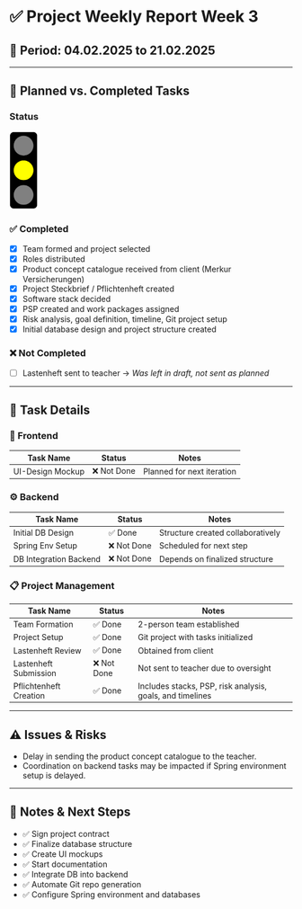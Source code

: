 # ✅ Project Weekly Report Week 3

## 📅 Period: 04.02.2025 to 21.02.2025

---

## 🔄 Planned vs. Completed Tasks

### Status

<img src="/resources/source/documentation/Traffic_Light_Yellow.png" width="10%" alt="status">

### ✅ Completed

- [x] Team formed and project selected
- [x] Roles distributed
- [x] Product concept catalogue received from client (Merkur Versicherungen)
- [x] Project Steckbrief / Pflichtenheft created
- [x] Software stack decided
- [x] PSP created and work packages assigned
- [x] Risk analysis, goal definition, timeline, Git project setup
- [x] Initial database design and project structure created

### ❌ Not Completed

- [ ] Lastenheft sent to teacher → *Was left in draft, not sent as planned*

---

## 🧩 Task Details

### 🎨 Frontend

| Task Name        | Status     | Notes                      |
|------------------|------------|----------------------------|
| UI-Design Mockup | ❌ Not Done | Planned for next iteration |

### ⚙️ Backend

| Task Name              | Status     | Notes                             |
|------------------------|------------|-----------------------------------|
| Initial DB Design      | ✅ Done     | Structure created collaboratively |
| Spring Env Setup       | ❌ Not Done | Scheduled for next step           |
| DB Integration Backend | ❌ Not Done | Depends on finalized structure    |

### 📋 Project Management

| Task Name              | Status     | Notes                                                     |
|------------------------|------------|-----------------------------------------------------------|
| Team Formation         | ✅ Done     | 2-person team established                                 |
| Project Setup          | ✅ Done     | Git project with tasks initialized                        |
| Lastenheft Review      | ✅ Done     | Obtained from client                                      |
| Lastenheft Submission  | ❌ Not Done | Not sent to teacher due to oversight                      |
| Pflichtenheft Creation | ✅ Done     | Includes stacks, PSP, risk analysis, goals, and timelines |

---

## ⚠️ Issues & Risks

- Delay in sending the product concept catalogue to the teacher.
- Coordination on backend tasks may be impacted if Spring environment setup is delayed.

---

## 📌 Notes & Next Steps

- ✅ Sign project contract
- ✅ Finalize database structure
- ✅ Create UI mockups
- ✅ Start documentation
- ✅ Integrate DB into backend
- ✅ Automate Git repo generation
- ✅ Configure Spring environment and databases
